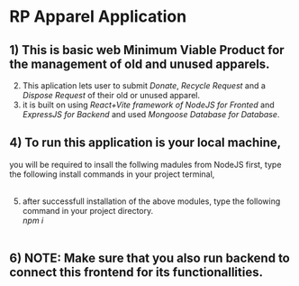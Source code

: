 # RP Apparel Application</br>
## 1) This is basic web Minimum Viable Product for the management of old and unused apparels.</br>
2) This aplication lets user to submit *Donate*, *Recycle Request* and a *Dispose Request* of their old or unused apparel.</br>
3) it is built on using *React+Vite framework of NodeJS for Fronted* and *ExpressJS for Backend* and used *Mongoose Database for Database*.</br>

## 4) To run this application is your local machine,</br>
you will be required to insall the follwing madules from NodeJS first, type the following install commands in your project terminal,</br></br>

5) after successfull installation of the above modules, type the following command in your project directory.</br>
 *npm i* </br></br>

## 6) NOTE: Make sure that you also run backend to connect this frontend for its functionallities.</br>

 
 
